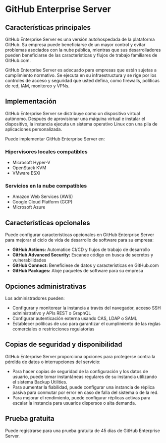 # GitHub Enterprise Server

## Características principales

GitHub Enterprise Server es una versión autohospedada de la plataforma GitHub. Su empresa puede beneficiarse de un mayor control y evitar problemas asociados con la nube pública, mientras que sus desarrolladores pueden beneficiarse de las características y flujos de trabajo familiares de GitHub.com.

GitHub Enterprise Server es adecuado para empresas que están sujetas a cumplimiento normativo. Se ejecuta en su infraestructura y se rige por los controles de acceso y seguridad que usted defina, como firewalls, políticas de red, IAM, monitoreo y VPNs.

## Implementación

GitHub Enterprise Server se distribuye como un dispositivo virtual autónomo. Después de aprovisionar una máquina virtual e instalar el dispositivo, la instancia ejecuta un sistema operativo Linux con una pila de aplicaciones personalizada.

Puede implementar GitHub Enterprise Server en:

### Hipervisores locales compatibles
- Microsoft Hyper-V
- OpenStack KVM
- VMware ESXi

### Servicios en la nube compatibles
- Amazon Web Services (AWS)
- Google Cloud Platform (GCP)
- Microsoft Azure

## Características opcionales

Puede configurar características opcionales en GitHub Enterprise Server para mejorar el ciclo de vida de desarrollo de software para su empresa:

- **GitHub Actions:** Automatice CI/CD y flujos de trabajo de desarrollo
- **GitHub Advanced Security:** Escanee código en busca de secretos y vulnerabilidades
- **GitHub Connect:** Benefíciese de datos y características en GitHub.com
- **GitHub Packages:** Aloje paquetes de software para su empresa

## Opciones administrativas

Los administradores pueden:
- Configurar y monitorear la instancia a través del navegador, acceso SSH administrativo y APIs REST o GraphQL
- Configurar autenticación externa usando CAS, LDAP o SAML
- Establecer políticas de uso para garantizar el cumplimiento de las reglas comerciales o restricciones regulatorias

## Copias de seguridad y disponibilidad

GitHub Enterprise Server proporciona opciones para protegerse contra la pérdida de datos o interrupciones del servicio:

- Para hacer copias de seguridad de la configuración y los datos de usuario, puede tomar instantáneas regulares de su instancia utilizando el sistema Backup Utilities.
- Para aumentar la fiabilidad, puede configurar una instancia de réplica pasiva para conmutar por error en caso de falla del sistema o de la red.
- Para mejorar el rendimiento, puede configurar réplicas activas para escalar la instancia para usuarios dispersos o alta demanda.

## Prueba gratuita

Puede registrarse para una prueba gratuita de 45 días de GitHub Enterprise Server.
